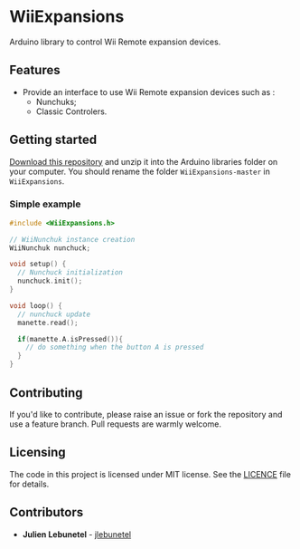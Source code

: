# WiiExpansions
Arduino library to control Wii Remote expansion devices.

## Features
 * Provide an interface to use Wii Remote expansion devices such as :
     * Nunchuks;
     * Classic Controlers.

## Getting started

[Download this repository](https://github.com/jlebunetel/WiiExpansions/archive/master.zip) and unzip it into the Arduino libraries folder on your computer. You should rename the folder `WiiExpansions-master` in `WiiExpansions`.

### Simple example

``` c++
#include <WiiExpansions.h>

// WiiNunchuk instance creation
WiiNunchuk nunchuck;

void setup() {
  // Nunchuck initialization
  nunchuck.init();
}

void loop() {
  // nunchuck update
  manette.read();

  if(manette.A.isPressed()){
    // do something when the button A is pressed
  }
}
```


## Contributing
If you'd like to contribute, please raise an issue or fork the repository and use a feature branch. Pull requests are warmly welcome.

## Licensing
The code in this project is licensed under MIT license. See the [LICENCE](LICENCE) file for details.

## Contributors
 * **Julien Lebunetel** - [jlebunetel](https://github.com/jlebunetel)
